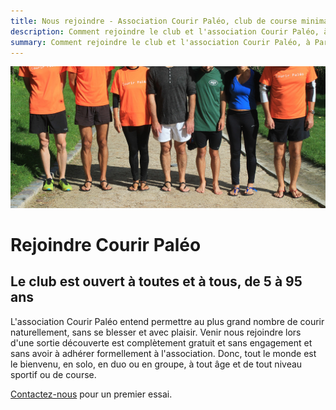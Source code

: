 ```yaml
---
title: Nous rejoindre - Association Courir Paléo, club de course minimaliste
description: Comment rejoindre le club et l'association Courir Paléo, à Paris, en province ou en régions
summary: Comment rejoindre le club et l'association Courir Paléo, à Paris, en province ou en régions
---
```

![Courir Paleo](/assets/images/CourirPaleo_groupe_Parc-Montsouris_pieds_1200px.jpg)
# Rejoindre Courir Paléo
## Le club est ouvert à toutes et à tous, de 5 à 95 ans
L'association Courir Paléo entend permettre au plus grand nombre de courir naturellement, sans se blesser et avec plaisir. Venir nous rejoindre lors d'une sortie découverte est complètement gratuit et sans engagement et sans avoir à adhérer formellement à l'association.
Donc, tout le monde est le bienvenu, en solo, en duo ou en groupe, à tout âge et de tout niveau sportif ou de course.

[Contactez-nous](/contact) pour un premier essai.


